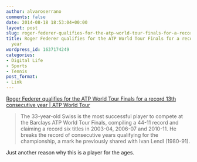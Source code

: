 ```yaml
---
author: alvaroserrano
comments: false
date: 2014-08-18 18:53:04+00:00
layout: post
slug: roger-federer-qualifies-for-the-atp-world-tour-finals-for-a-record-13th-consecutive-year
title: Roger Federer qualifies for the ATP World Tour Finals for a record 13th consecutive
  year
wordpress_id: 1637174249
categories:
- Digital Life
- Sports
- Tennis
post_format:
- Link
---
```


[Roger Federer qualifies for the ATP World Tour Finals for a record 13th consecutive year | ATP World Tour](http://www.atpworldtour.com/News/Tennis/2014/08/34/London-Finale-Federer-Qualifies.aspx)



<blockquote>The 33-year-old Swiss is the most successful player to compete at the Barclays ATP World Tour Finals, compiling a 44-11 record and claiming a record six titles in 2003-04, 2006-07 and 2010-11. He breaks the record of consecutive years qualifying for the championship, a mark he previously shared with Ivan Lendl (1980-91).</blockquote>



Just another reason why this is a player for the ages.
